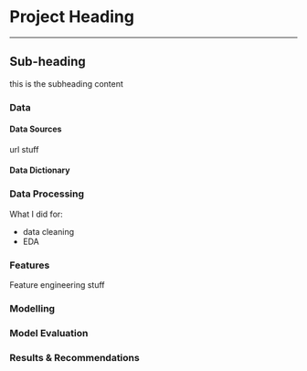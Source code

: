 # Project Heading 

---

## Sub-heading

this is the subheading content

### Data

#### Data Sources
url stuff

#### Data Dictionary

### Data Processing
What I did for:
- data cleaning
- EDA

### Features
Feature engineering stuff

### Modelling

### Model Evaluation

### Results & Recommendations
